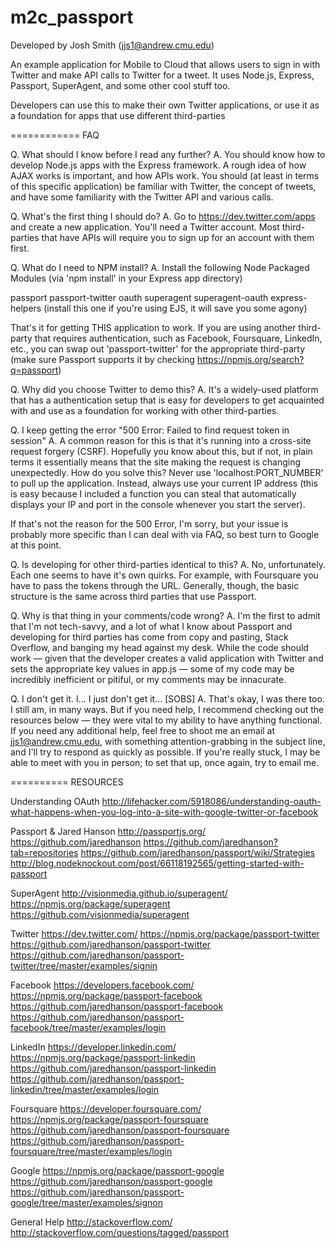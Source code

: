 m2c_passport
============

Developed by Josh Smith (jjs1@andrew.cmu.edu)

An example application for Mobile to Cloud that allows users 
to sign in with Twitter and make API calls to Twitter for a tweet.
It uses Node.js, Express, Passport, SuperAgent, and some other
cool stuff too.

Developers can use this to make their own Twitter applications,
or use it as a foundation for apps that use different third-parties

============
FAQ

Q. What should I know before I read any further?
A. You should know how to develop Node.js apps with the Express framework. A rough idea of how AJAX works is
   important, and how APIs work. You should (at least in terms of this specific application) be familiar
   with Twitter, the concept of tweets, and have some familiarity with the Twitter API and various calls.


Q. What's the first thing I should do?
A. Go to https://dev.twitter.com/apps and create a new application. You'll need a Twitter account.
   Most third-parties that have APIs will require you to sign up for an account with them first.

Q. What do I need to NPM install?
A. Install the following Node Packaged Modules (via 'npm install' in your Express app directory)
   
   passport
   passport-twitter
   oauth
   superagent
   superagent-oauth
   express-helpers   (install this one if you're using EJS, it will save you some agony)
   
   That's it for getting THIS application to work. If you are using another third-party that requires
   authentication, such as Facebook, Foursquare, LinkedIn, etc., you can swap out 'passport-twitter'
   for the appropriate third-party (make sure Passport supports it by checking https://npmjs.org/search?q=passport)
   
Q. Why did you choose Twitter to demo this?
A. It's a widely-used platform that has a authentication setup that is easy for developers to get
   acquainted with and use as a foundation for working with other third-parties.

Q. I keep getting the error "500 Error: Failed to find request token in session"
A. A common reason for this is that it's running into a cross-site request forgery (CSRF). Hopefully you know
   about this, but if not, in plain terms it essentially means that the site making the request is changing
   unexpectedly. How do you solve this? Never use 'localhost:PORT_NUMBER' to pull up the application. Instead,
   always use your current IP address (this is easy because I included a function you can steal that automatically
   displays your IP and port in the console whenever you start the server).

   If that's not the reason for the 500 Error, I'm sorry, but your issue is probably more specific than I can
   deal with via FAQ, so best turn to Google at this point.


Q. Is developing for other third-parties identical to this?
A. No, unfortunately. Each one seems to have it's own quirks. For example, with Foursquare you have to
   pass the tokens through the URL. Generally, though, the basic structure is the same across third parties
   that use Passport.

Q. Why is that thing in your comments/code wrong?
A. I'm the first to admit that I'm not tech-savvy, and a lot of what I know about Passport and developing for
   third parties has come from copy and pasting, Stack Overflow, and banging my head against my desk. While the
   code should work — given that the developer creates a valid application with Twitter and sets the appropriate
   key values in app.js — some of my code may be incredibly inefficient or pitiful, or my comments may be innacurate.

Q. I don't get it. I... I just don't get it... [SOBS]
A. That's okay, I was there too. I still am, in many ways. But if you need help, I recommend checking out the 
   resources below — they were vital to my ability to have anything functional. If you need any additional help,
   feel free to shoot me an email at jjs1@andrew.cmu.edu, with something attention-grabbing in the subject line,
   and I'll try to respond as quickly as possible. If you're really stuck, I may be able to meet with you in person;
   to set that up, once again, try to email me.


==========
RESOURCES

Understanding OAuth
http://lifehacker.com/5918086/understanding-oauth-what-happens-when-you-log-into-a-site-with-google-twitter-or-facebook

Passport & Jared Hanson
http://passportjs.org/
https://github.com/jaredhanson
https://github.com/jaredhanson?tab=repositories
https://github.com/jaredhanson/passport/wiki/Strategies
http://blog.nodeknockout.com/post/66118192565/getting-started-with-passport

SuperAgent
http://visionmedia.github.io/superagent/
https://npmjs.org/package/superagent
https://github.com/visionmedia/superagent

Twitter
https://dev.twitter.com/
https://npmjs.org/package/passport-twitter
https://github.com/jaredhanson/passport-twitter
https://github.com/jaredhanson/passport-twitter/tree/master/examples/signin

Facebook
https://developers.facebook.com/
https://npmjs.org/package/passport-facebook
https://github.com/jaredhanson/passport-facebook
https://github.com/jaredhanson/passport-facebook/tree/master/examples/login

LinkedIn
https://developer.linkedin.com/
https://npmjs.org/package/passport-linkedin
https://github.com/jaredhanson/passport-linkedin
https://github.com/jaredhanson/passport-linkedin/tree/master/examples/login

Foursquare
https://developer.foursquare.com/
https://npmjs.org/package/passport-foursquare
https://github.com/jaredhanson/passport-foursquare
https://github.com/jaredhanson/passport-foursquare/tree/master/examples/login

Google
https://npmjs.org/package/passport-google
https://github.com/jaredhanson/passport-google
https://github.com/jaredhanson/passport-google/tree/master/examples/signon

General Help
http://stackoverflow.com/
http://stackoverflow.com/questions/tagged/passport










